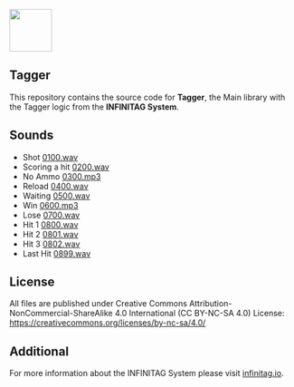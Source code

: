 <p><a href="http://www.infinitag.io/"><img src="http://www.infinitag.io/wp-content/themes/infinitag/img/infinitag_w_10mm_rgb.png" height="75px"></a></p>


## Tagger
This repository contains the source code for **Tagger**, the Main library with the Tagger logic from the **INFINITAG System**.

## Sounds
- Shot [0100.wav](https://freesound.org/people/tutarap/sounds/366007/)
- Scoring a hit [0200.wav](https://freesound.org/people/kagateni/sounds/404359/)
- No Ammo [0300.mp3](https://freesound.org/people/Jacco18/sounds/419023/)
- Reload [0400.wav](https://freesound.org/people/GameAudio/sounds/220173/)
- Waiting [0500.wav](https://freesound.org/people/blockh34d/sounds/386550/)
- Win [0600.mp3](https://freesound.org/people/Tuudurt/sounds/275104/)
- Lose [0700.wav](https://freesound.org/people/Silencer1337/sounds/123921/)
- Hit 1 [0800.wav](https://freesound.org/people/Christopherderp/sounds/342229/)
- Hit 2 [0801.wav](https://freesound.org/people/Christopherderp/sounds/342230/)
- Hit 3 [0802.wav](https://freesound.org/people/Christopherderp/sounds/342231/)
- Last Hit [0899.wav](https://freesound.org/people/ecfike/sounds/135796/)

## License
All files are published under Creative Commons Attribution-NonCommercial-ShareAlike 4.0 International (CC BY-NC-SA 4.0)
License: https://creativecommons.org/licenses/by-nc-sa/4.0/

## Additional
For more information about the INFINITAG System please visit [infinitag.io](http://www.infinitag.io).
